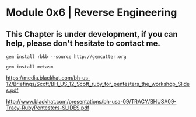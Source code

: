 # Module 0x6 | Reverse Engineering


## This Chapter is under development, if you can help, please don't hesitate to contact me.

```
gem install rbkb --source http://gemcutter.org
```

```
gem install metasm
```


https://media.blackhat.com/bh-us-12/Briefings/Scott/BH_US_12_Scott_ruby_for_pentesters_the_workshop_Slides.pdf

http://www.blackhat.com/presentations/bh-usa-09/TRACY/BHUSA09-Tracy-RubyPentesters-SLIDES.pdf

